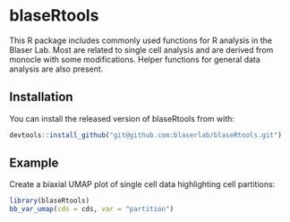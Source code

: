 # blaseRtools

This R package includes commonly used functions for R analysis in the Blaser Lab.  Most are related to single cell analysis and are derived from monocle with some modifications.  Helper functions for general data analysis are also present.    

## Installation

You can install the released version of blaseRtools from with:

``` r
devtools::install_github("git@github.com:blaserlab/blaseRtools.git")
```

## Example

Create a biaxial UMAP plot of single cell data highlighting cell partitions:

``` r
library(blaseRtools)
bb_var_umap(cds = cds, var = "partition")
```
